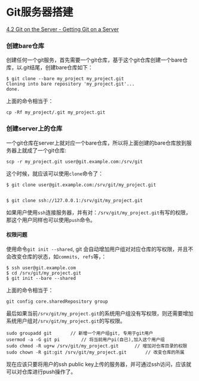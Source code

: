# Git服务器搭建


[4.2 Git on the Server - Getting Git on a Server](https://git-scm.com/book/sv/v2/Git-on-the-Server-Getting-Git-on-a-Server)

### 创建bare仓库
创建任何一个git服务，首先需要一个git仓库，基于这个git仓库创建一个bare仓库，以.git结尾，创建bare仓库如下：

```
$ git clone --bare my_project my_project.git
Cloning into bare repository 'my_project.git'...
done.
```

上面的命令相当于：
```
cp -Rf my_project/.git my_project.git
```

### 创建server上的仓库
一个git仓库在server上就对应一个bare仓库，所以将上面创建的bare仓库放到服务器上就成了一个git仓库:

```
scp -r my_project.git user@git.example.com:/srv/git
```
这个时候，就应该可以使用`clone`命令了：

```
$ git clone user@git.example.com:/srv/git/my_project.git


$ git clone ssh://127.0.0.1:/srv/git/my_project.git

```



如果用户使用`ssh`连接服务器，并有对：`/srv/git/my_project.git`有写的权限，那这个用户同样也可以使用`push`命令。

#### 权限问题

使用命令`git init --shared`, git 会自动增加用户组对对应仓库的写权限，并且不会改变仓库的状态，如`commits, refs`等，：

```
$ ssh user@git.example.com
$ cd /srv/git/my_project.git
$ git init --bare --shared
```

上面的命令相当于：

`git config core.sharedRepository group`

最后如果当前`/srv/git/my_project.git`的系统用户组没有写权限，则还需要增加系统用户组对`/srv/git/my_project.git`的写权限。

```
sudo groupadd git		// 新增一个用户组git, 专用于git用户
usermod -a -G git pi		// 将当前用户pi(自已),加入这个用户组
sudo chmod -R ug+w /srv/git/my_project.git		// 增加对仓库目录的权限
sudo chown -R git:git /srv/git/my_project.git		// 改变仓库的所属
```
现在应该只要将用户的ssh public key上传的服务器，并可通过ssh访问，应该就可以对仓库进行push操作了。






